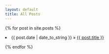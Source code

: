 ```yaml
---
layout: default
title: All Posts
---
```


{% for post in site.posts %}

<li><span>{{ post.date | date_to_string }}</span> &raquo; <a href="{{ post.url }}">{{ post.title }}</a></li>

{% endfor %}

